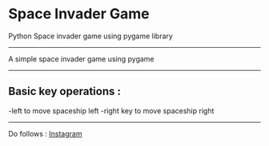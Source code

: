 # Space Invader Game
Python Space invader game using pygame library

---
A simple space invader game using pygame

---
## Basic key operations :

-left to move spaceship left
-right key to move spaceship right

---
Do follows :
[Instagram](https://instagram.com/meezan_malikh/)
